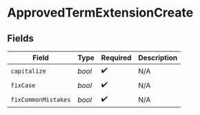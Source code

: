 # ApprovedTermExtensionCreate


## Fields

| Field               | Type                | Required            | Description         |
| ------------------- | ------------------- | ------------------- | ------------------- |
| `capitalize`        | *bool*              | :heavy_check_mark:  | N/A                 |
| `fixCase`           | *bool*              | :heavy_check_mark:  | N/A                 |
| `fixCommonMistakes` | *bool*              | :heavy_check_mark:  | N/A                 |